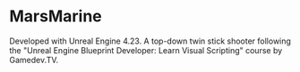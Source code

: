 # MarsMarine

Developed with Unreal Engine 4.23. A top-down twin stick shooter following the "Unreal Engine Blueprint Developer: Learn Visual Scripting" course by Gamedev.TV.